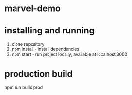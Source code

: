 # marvel-demo

# installing and running
1. clone repository
2. npm install - install dependencies
3. npm start - run project locally, available at localhost:3000

# production build
npm run build:prod